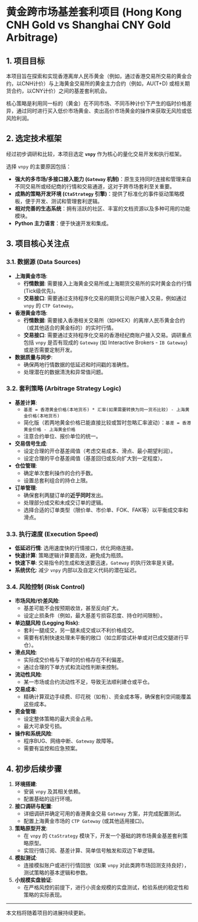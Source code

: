 # 黄金跨市场基差套利项目 (Hong Kong CNH Gold vs Shanghai CNY Gold Arbitrage)

## 1. 项目目标

本项目旨在探索和实现香港离岸人民币黄金（例如，通过香港交易所交易的黄金合约，以CNH计价）与上海黄金交易所的黄金主力合约（例如，AU(T+D) 或相关期货合约，以CNY计价）之间的基差套利机会。

核心策略是利用同一标的（黄金）在不同市场、不同币种计价下产生的临时价格差异，通过同时进行买入低价市场黄金、卖出高价市场黄金的操作来获取无风险或低风险利润。

## 2. 选定技术框架

经过初步调研和比较，本项目选定 **`vnpy`** 作为核心的量化交易开发和执行框架。

选择 `vnpy` 的主要原因包括：
*   **强大的多市场/多接口接入能力 (`Gateway` 机制)**：原生支持同时连接和管理来自不同交易所或经纪商的行情和交易通道，这对于跨市场套利至关重要。
*   **成熟的策略开发环境 (`CtaStrategy` 引擎)**：提供了标准化的事件驱动策略模板，便于开发、测试和管理套利逻辑。
*   **相对完善的生态系统**：拥有活跃的社区、丰富的文档资源以及多种可用的功能模块。
*   **Python 主力语言**：便于快速开发和集成。

## 3. 项目核心关注点

### 3.1. 数据源 (Data Sources)

*   **上海黄金市场**:
    *   **行情数据**: 需要接入上海黄金交易所或上海期货交易所的实时黄金合约行情 (Tick级优先)。
    *   **交易接口**: 需要通过支持程序化交易的期货公司账户接入交易，例如通过 `vnpy` 的 `CTP Gateway`。
*   **香港黄金市场**:
    *   **行情数据**: 需要接入香港相关交易所（如HKEX）的离岸人民币黄金合约（或其他适合的黄金标的）的实时行情。
    *   **交易接口**: 需要通过支持程序化交易的香港经纪商账户接入交易。调研重点包括 `vnpy` 是否有现成的 `Gateway` (如 Interactive Brokers - `IB Gateway`) 或是否需要定制开发。
*   **数据质量与同步**:
    *   确保两地行情数据的低延迟和时间戳的准确性。
    *   处理潜在的数据清洗和异常值问题。

### 3.2. 套利策略 (Arbitrage Strategy Logic)

*   **基差计算**:
    *   `基差 = 香港黄金价格(本地货币) * 汇率(如果需要转换为同一货币比较) - 上海黄金价格(本地货币)`
    *   简化版（若两地黄金价格已能直接比较或暂时忽略汇率波动）：`基差 = 香港黄金价格 - 上海黄金价格`
    *   注意合约单位、报价单位的统一。
*   **交易信号生成**:
    *   设定合理的开仓基差阈值（考虑交易成本、滑点、最小期望利润）。
    *   设定合理的平仓基差阈值（基差回归或反向扩大到一定程度）。
*   **仓位管理**:
    *   确定单次套利操作的合约手数。
    *   设置总套利组合的持仓上限。
*   **订单管理**:
    *   确保套利两腿订单的**近乎同时**发出。
    *   处理部分成交和未成交订单的逻辑。
    *   选择合适的订单类型（限价单、市价单、FOK、FAK等）以平衡成交率和滑点。

### 3.3. 执行速度 (Execution Speed)

*   **低延迟行情**: 选用速度快的行情接口，优化网络连接。
*   **快速计算**: 策略逻辑计算要高效，避免成为瓶颈。
*   **快速下单**: 交易指令的生成和发送要迅速，`Gateway` 的执行效率是关键。
*   **系统优化**: 减少 `vnpy` 内部以及自定义代码的潜在延迟。

### 3.4. 风险控制 (Risk Control)

*   **市场风险/价差风险**:
    *   基差可能不会按预期收敛，甚至反向扩大。
    *   设定止损条件（例如，最大基差亏损容忍度、持仓时间限制）。
*   **单边腿风险 (Legging Risk)**:
    *   套利一腿成交，另一腿未成交或以不利价格成交。
    *   需要有机制快速处理未平衡的敞口（如立即尝试补单或对已成交腿进行平仓）。
*   **滑点风险**:
    *   实际成交价格与下单时的价格存在不利偏差。
    *   通过合理的下单方式和流动性判断来控制。
*   **流动性风险**:
    *   某一市场或合约流动性不足，导致无法顺利建仓或平仓。
*   **交易成本**:
    *   精确计算双边手续费、印花税（如有）、资金成本等，确保套利空间能覆盖这些成本。
*   **资金管理**:
    *   设定整体策略的最大资金占用。
    *   最大可承受亏损。
*   **操作和系统风险**:
    *   程序BUG、网络中断、`Gateway` 故障等。
    *   需要有监控和应急预案。

## 4. 初步后续步骤

1.  **环境搭建**:
    *   安装 `vnpy` 及其相关依赖。
    *   配置基础的运行环境。
2.  **接口调研与配置**:
    *   详细调研并确定可用的香港黄金交易 `Gateway` 方案，并完成配置测试。
    *   配置上海黄金市场的 `CTP Gateway` (或其他适用接口)。
3.  **策略原型开发**:
    *   在 `vnpy` 的 `CtaStrategy` 模块下，开发一个基础的跨市场黄金基差套利策略原型。
    *   实现行情订阅、基差计算、简单信号触发和双边下单逻辑。
4.  **模拟测试**:
    *   连接模拟账户或进行行情回放（如果 `vnpy` 对此类跨市场回测支持良好），测试策略的基本逻辑和参数。
5.  **小规模实盘验证**:
    *   在严格风控的前提下，进行小资金规模的实盘测试，检验系统的稳定性和策略的实际表现。

---

本文档将随着项目的进展持续更新。 